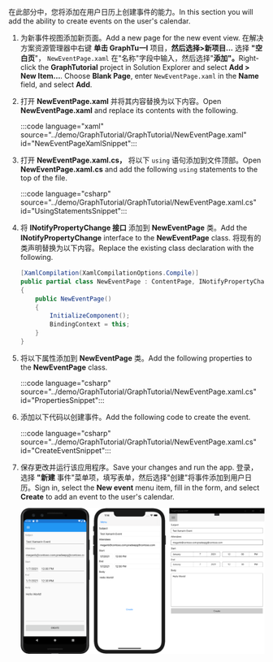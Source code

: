 <!-- markdownlint-disable MD002 MD041 -->

<span data-ttu-id="dce8f-101">在此部分中，您将添加在用户日历上创建事件的能力。</span><span class="sxs-lookup"><span data-stu-id="dce8f-101">In this section you will add the ability to create events on the user's calendar.</span></span>

1. <span data-ttu-id="dce8f-102">为新事件视图添加新页面。</span><span class="sxs-lookup"><span data-stu-id="dce8f-102">Add a new page for the new event view.</span></span> <span data-ttu-id="dce8f-103">在解决方案资源管理器中右键 **单击 GraphTu一l** 项目，**然后选择>新项目...** 选择 **"空白页**"， `NewEventPage.xaml` 在"名称"字段中输入，然后选择"**添加"。**</span><span class="sxs-lookup"><span data-stu-id="dce8f-103">Right-click the **GraphTutorial** project in Solution Explorer and select **Add > New Item...**. Choose **Blank Page**, enter `NewEventPage.xaml` in the **Name** field, and select **Add**.</span></span>

1. <span data-ttu-id="dce8f-104">打开 **NewEventPage.xaml** 并将其内容替换为以下内容。</span><span class="sxs-lookup"><span data-stu-id="dce8f-104">Open **NewEventPage.xaml** and replace its contents with the following.</span></span>

    :::code language="xaml" source="../demo/GraphTutorial/GraphTutorial/NewEventPage.xaml" id="NewEventPageXamlSnippet":::

1. <span data-ttu-id="dce8f-105">打开 **NewEventPage.xaml.cs，** 将以下 `using` 语句添加到文件顶部。</span><span class="sxs-lookup"><span data-stu-id="dce8f-105">Open **NewEventPage.xaml.cs** and add the following `using` statements to the top of the file.</span></span>

    :::code language="csharp" source="../demo/GraphTutorial/GraphTutorial/NewEventPage.xaml.cs" id="UsingStatementsSnippet":::

1. <span data-ttu-id="dce8f-106">将 **INotifyPropertyChange 接口** 添加到 **NewEventPage** 类。</span><span class="sxs-lookup"><span data-stu-id="dce8f-106">Add the **INotifyPropertyChange** interface to the **NewEventPage** class.</span></span> <span data-ttu-id="dce8f-107">将现有的类声明替换为以下内容。</span><span class="sxs-lookup"><span data-stu-id="dce8f-107">Replace the existing class declaration with the following.</span></span>

    ```csharp
    [XamlCompilation(XamlCompilationOptions.Compile)]
    public partial class NewEventPage : ContentPage, INotifyPropertyChanged
    {
        public NewEventPage()
        {
            InitializeComponent();
            BindingContext = this;
        }
    }
    ```

1. <span data-ttu-id="dce8f-108">将以下属性添加到 **NewEventPage** 类。</span><span class="sxs-lookup"><span data-stu-id="dce8f-108">Add the following properties to the **NewEventPage** class.</span></span>

    :::code language="csharp" source="../demo/GraphTutorial/GraphTutorial/NewEventPage.xaml.cs" id="PropertiesSnippet":::

1. <span data-ttu-id="dce8f-109">添加以下代码以创建事件。</span><span class="sxs-lookup"><span data-stu-id="dce8f-109">Add the following code to create the event.</span></span>

    :::code language="csharp" source="../demo/GraphTutorial/GraphTutorial/NewEventPage.xaml.cs" id="CreateEventSnippet":::

1. <span data-ttu-id="dce8f-110">保存更改并运行该应用程序。</span><span class="sxs-lookup"><span data-stu-id="dce8f-110">Save your changes and run the app.</span></span> <span data-ttu-id="dce8f-111">登录，选择 **"新建** 事件"菜单项，填写表单，然后选择"创建"将事件添加到用户日历。</span><span class="sxs-lookup"><span data-stu-id="dce8f-111">Sign in, select the **New event** menu item, fill in the form, and select **Create** to add an event to the user's calendar.</span></span>

    ![新事件页面的屏幕截图](images/new-event-page.png)
